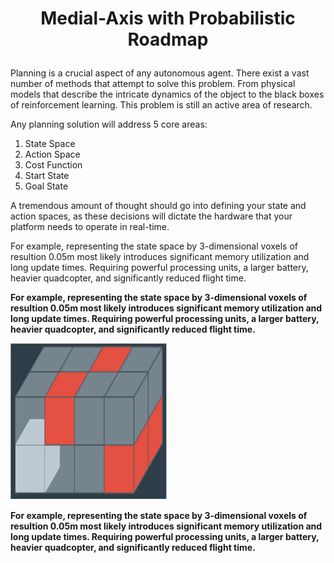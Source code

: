  # <p align="center"><b> Medial-Axis with Probabilistic Roadmap </b></p>
 
Planning is a crucial aspect of any autonomous agent. There exist a vast number of methods that attempt to solve this problem. From physical models that describe the intricate dynamics of the object to the black boxes of reinforcement learning. This problem is still an active area of research. 

Any planning solution will address 5 core areas:

1) State Space 
2) Action Space
3) Cost Function
4) Start State
5) Goal State

A tremendous amount of thought should go into defining your state and action spaces, as these decisions will dictate the hardware that your platform needs to operate in real-time. 

For example, representing the state space by 3-dimensional voxels of resultion 0.05m most likely introduces significant memory utilization and long update times. Requiring powerful processing units, a larger battery, heavier quadcopter, and significantly reduced flight time. 

<p>
<align="right" img src="images/voxel.PNG" width="250" height="250" >
<b align="left"> For example, representing the state space by 3-dimensional voxels of resultion 0.05m most likely introduces significant memory utilization and long update times. Requiring powerful processing units, a larger battery, heavier quadcopter, and significantly reduced flight time.
</p>

<p>
 
 <p align=right">
 <img src="images/voxel.PNG" width="250" height="250">
 </p>
 
 <p align="left">
 For example, representing the state space by 3-dimensional voxels of resultion 0.05m most likely introduces significant memory   
utilization and long update times. Requiring powerful processing units, a larger battery, heavier quadcopter, and significantly reduced  flight time.
 </p>
 
 </p>
